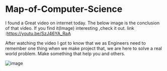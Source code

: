 # Map-of-Computer-Science
I found a Great video on internet today. The below image is the conclusion of that video.
If you find it(Image) interesting ,check it out.
link :https://youtu.be/SzJ46YA_RaA

After watching the video I got to know that we as Engineers need to remember one thing when we make project that, we are here to solve a real world problem. Make something that help you and others.

![image](https://user-images.githubusercontent.com/62616068/121015721-ee3fca80-c7b8-11eb-98e6-5e64e8a2429d.png)

